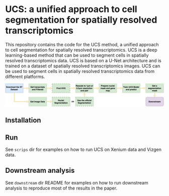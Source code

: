 # UCS: a unified approach to cell segmentation for spatially resolved transcriptomics

This repository contains the code for the UCS method, a unified approach to cell segmentation for spatially resolved transcriptomics. UCS is a deep learning-based method that can be used to segment cells in spatially resolved transcriptomics data. UCS is based on a U-Net architecture and is trained on a dataset of spatially resolved transcriptomics images. UCS can be used to segment cells in spatially resolved transcriptomics data from different platforms.

![Workflow](workflow.png)

## Installation


## Run
See `scrips` dir for examples on how to run UCS on Xenium data and Vizgen data.


## Downstream analysis
See `downstream` dir README for examples on how to run downstream analysis to reproduce most of the results in the paper.